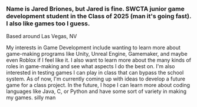 ### Name is Jared Briones, but Jared is fine. SWCTA junior game development student in the Class of 2025 (man it's going fast). I also like games too I guess.
Based around Las Vegas, NV

My interests in Game Development include wanting to learn more about game-making programs like Unity, Unreal Engine, Gamemaker, and maybe even Roblox if I feel like it. I also want to learn more about the many kinds of roles in game-making and see what aspects I do the best on. I'm also interested in testing games I can play in class that can bypass the school system. As of now, I'm currently coming up with ideas to develop a future game for a class project. In the future, I hope I can learn more about coding languages like Java, C, or Python and have some sort of variety in making my games. 
silly man


<!--
**jaredddddb/jaredddddb** is a ✨ _special_ ✨ repository because its `README.md` (this file) appears on your GitHub profile.

Here are some ideas to get you started:

- 🔭 I’m currently working on ...
- 🌱 I’m currently learning ...
- 👯 I’m looking to collaborate on ...
- 🤔 I’m looking for help with ...
- 💬 Ask me about ...
- 📫 How to reach me: ...
- 😄 Pronouns: ...
- ⚡ Fun fact: ...
-->
